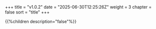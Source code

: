 +++
title = "v1.0.2"
date = "2025-06-30T12:25:26Z"
weight = 3
chapter = false
sort = "title"
+++

{{%children description="false"%}}
